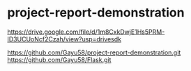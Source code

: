 # project-report-demonstration

https://drive.google.com/file/d/1m8CxkDwjE1Hs5PRM-ID3UCUoNcf2Czah/view?usp=drivesdk

https://github.com/Gayu58/project-report-demonstration.git
https://github.com/Gayu58/Flask.git
